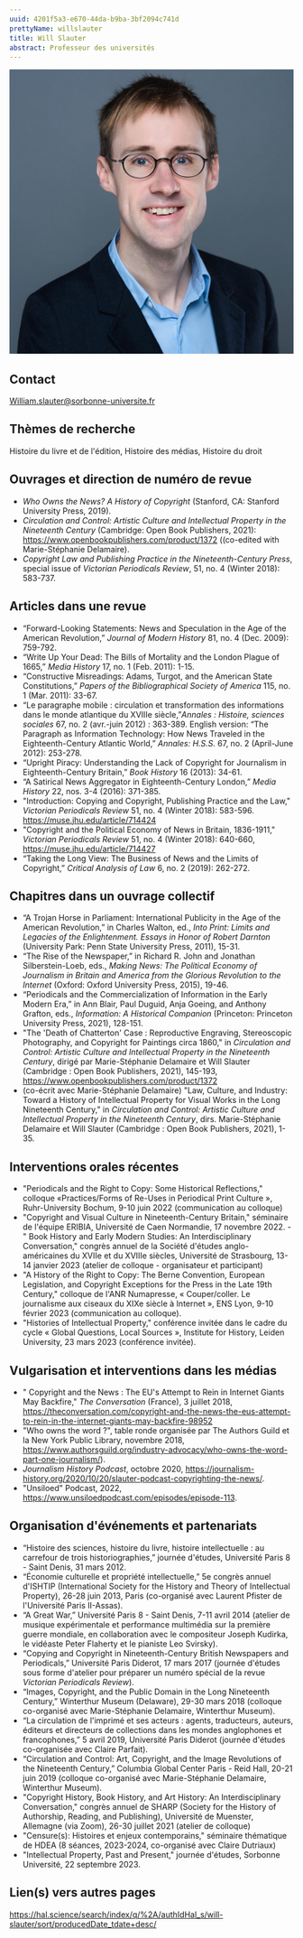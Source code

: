 ```yaml
---
uuid: 4201f5a3-e670-44da-b9ba-3bf2094c741d
prettyName: willslauter
title: Will Slauter
abstract: Professeur des universités
---
```


![small](2_slauter_photo.jpg)


## Contact

 William.slauter@sorbonne-universite.fr

## Thèmes de recherche

 Histoire du livre et de l'édition, Histoire des médias, Histoire du droit

## Ouvrages et direction de numéro de revue

 - *Who Owns the News? A History of Copyright* (Stanford, CA: Stanford University Press, 2019). 
- *Circulation and Control: Artistic Culture and Intellectual Property in the Nineteenth Century* (Cambridge: Open Book Publishers, 2021): https://www.openbookpublishers.com/product/1372 ((co-edited with Marie-Stéphanie Delamaire).
- *Copyright Law and Publishing Practice in the Nineteenth-Century Press*, special issue of *Victorian Periodicals Review*, 51, no. 4 (Winter 2018): 583-737.

## Articles dans une revue

 - “Forward-Looking Statements: News and Speculation in the Age of the American Revolution,” *Journal of Modern History* 81, no. 4 (Dec. 2009): 759-792.
- “Write Up Your Dead: The Bills of Mortality and the London Plague of 1665,” *Media History* 17, no. 1 (Feb. 2011): 1-15.
- “Constructive Misreadings: Adams, Turgot, and the American State Constitutions,” *Papers of the Bibliographical Society of America* 115, no. 1 (Mar. 2011): 33-67.
- “Le paragraphe mobile : circulation et transformation des informations dans le monde atlantique du XVIIIe siècle,”*Annales : Histoire, sciences sociales* 67, no. 2 (avr.-juin 2012) : 363-389. English version: “The Paragraph as Information Technology: How News Traveled in the Eighteenth-Century Atlantic World,” *Annales: H.S.S.* 67, no. 2 (April-June 2012): 253-278. 
- “Upright Piracy: Understanding the Lack of Copyright for Journalism in Eighteenth-Century Britain,” *Book History* 16 (2013): 34-61.
- “A Satirical News Aggregator in Eighteenth-Century London,” *Media History* 22, nos. 3-4 (2016): 371-385.
- "Introduction: Copying and Copyright, Publishing Practice and the Law," *Victorian Periodicals Review* 51, no. 4 (Winter 2018): 583-596. https://muse.jhu.edu/article/714424
- "Copyright and the Political Economy of News in Britain, 1836-1911," *Victorian Periodicals Review* 51, no. 4 (Winter 2018): 640-660, https://muse.jhu.edu/article/714427 
- “Taking the Long View: The Business of News and the Limits of Copyright,” *Critical Analysis of Law* 6, no. 2 (2019): 262-272.

## Chapitres dans un ouvrage collectif

 - “A Trojan Horse in Parliament: International Publicity in the Age of the American Revolution,” in Charles Walton, ed., *Into Print: Limits and Legacies of the Enlightenment. Essays in Honor of Robert Darnton* (University Park: Penn State University Press, 2011), 15-31.
- “The Rise of the Newspaper,” in Richard R. John and Jonathan Silberstein-Loeb, eds., *Making News: The Political Economy of Journalism in Britain and America from the Glorious Revolution to the Internet* (Oxford: Oxford University Press, 2015), 19-46.
- “Periodicals and the Commercialization of Information in the Early Modern Era,” in Ann Blair, Paul Duguid, Anja Goeing, and Anthony Grafton, eds., *Information: A Historical Companion* (Princeton: Princeton University Press, 2021), 128-151.
- "The 'Death of Chatterton' Case : Reproductive Engraving, Stereoscopic Photography, and Copyright for Paintings circa 1860," in *Circulation and Control: Artistic Culture and Intellectual Property in the Nineteenth Century*, dirigé par Marie-Stéphanie Delamaire et Will Slauter (Cambridge : Open Book Publishers, 2021), 145-193, https://www.openbookpublishers.com/product/1372
-  (co-écrit avec Marie-Stéphanie Delamaire)  "Law, Culture, and Industry: Toward a History of Intellectual Property for Visual Works in the Long Nineteenth Century," in *Circulation and Control: Artistic Culture and Intellectual Property in the Nineteenth Century*, dirs. Marie-Stéphanie Delamaire et Will Slauter (Cambridge : Open Book Publishers, 2021), 1-35.

## Interventions orales récentes

 - "Periodicals and the Right to Copy: Some Historical Reflections," colloque «Practices/Forms of Re-Uses in Periodical Print Culture », Ruhr-University Bochum, 9-10 juin 2022 (communication au colloque)
- "Copyright and Visual Culture in Nineteenth-Century Britain," séminaire de l'équipe ERIBIA, Université de Caen Normandie, 17 novembre 2022.
-" Book History and Early Modern Studies: An Interdisciplinary Conversation," congrès annuel de la Société d'études anglo-américaines du XVIIe et du XVIIIe siècles, Université de Strasbourg, 13-14 janvier 2023 (atelier de colloque - organisateur et participant)
- "A History of the Right to Copy: The Berne Convention, European Legislation, and Copyright Exceptions for the Press in the Late 19th Century," colloque de l'ANR Numapresse,  « Couper/coller. Le journalisme aux ciseaux du XIXe siècle à Internet », ENS Lyon, 9-10 février 2023 (communication au colloque).
- "Histories of Intellectual Property," conférence invitée dans le cadre du cycle «  Global Questions, Local Sources », Institute for History, Leiden University, 23 mars 2023 (conférence invitée).

## Vulgarisation et interventions dans les médias

 - " Copyright and the News : The EU's Attempt to Rein in Internet Giants May Backfire," *The Conversation* (France), 3 juillet 2018, https://theconversation.com/copyright-and-the-news-the-eus-attempt-to-rein-in-the-internet-giants-may-backfire-98952
- "Who owns the word ?", table ronde organisée par The Authors Guild et la New York Public Library, novembre 2018, https://www.authorsguild.org/industry-advocacy/who-owns-the-word-part-one-journalism/). 
- *Journalism History Podcast*, octobre 2020, https://journalism-history.org/2020/10/20/slauter-podcast-copyrighting-the-news/.
- "Unsiloed" Podcast, 2022, https://www.unsiloedpodcast.com/episodes/episode-113.

## Organisation d'événements et partenariats

 - “Histoire des sciences, histoire du livre, histoire intellectuelle : au carrefour de trois historiographies,” journée d'études, Université Paris 8 - Saint Denis, 31 mars 2012.
- “Économie culturelle et propriété intellectuelle,” 5e congrès annuel d'ISHTIP (International Society for the History and Theory of Intellectual Property), 26-28 juin 2013, Paris (co-organisé avec Laurent Pfister de l'Université Paris II-Assas). 
- “A Great War,” Université Paris 8 - Saint Denis, 7-11 avril 2014 (atelier de musique expérimentale et performance multimédia sur la première guerre mondiale, en collaboration avec le compositeur Joseph Kudirka, le vidéaste Peter Flaherty et le pianiste Leo Svirsky). 
- “Copying and Copyright in Nineteenth-Century British Newspapers and Periodicals,” Université Paris Diderot, 17 mars 2017 (journée d'études sous forme d'atelier pour préparer un numéro spécial de la revue *Victorian Periodicals Review*).
- “Images, Copyright, and the Public Domain in the Long Nineteenth Century,” Winterthur Museum (Delaware), 29-30 mars 2018 (colloque co-organisé avec Marie-Stéphanie Delamaire, Winterthur Museum). 
- “La circulation de l'imprimé et ses acteurs : agents, traducteurs, auteurs, éditeurs et directeurs de collections dans les mondes anglophones et francophones,” 5 avril 2019, Université Paris Diderot (journée d'études co-organisée avec Claire Parfait). 
- “Circulation and Control: Art, Copyright, and the Image Revolutions of the Nineteenth Century,” Columbia Global Center Paris - Reid Hall, 20-21 juin 2019 (colloque co-organisé avec Marie-Stéphanie Delamaire, Winterthur Museum). 
- "Copyright History, Book History, and Art History: An Interdisciplinary Conversation," congrès annuel de SHARP (Society for the History of Authorship, Reading, and Publishing), Université de Muenster, Allemagne (via Zoom), 26-30 juillet 2021 (atelier de colloque) 
- "Censure(s): Histoires et enjeux contemporains," séminaire thématique de HDEA (8 séances, 2023-2024, co-organisé avec Claire Dutriaux)
- "Intellectual Property, Past and Present," journée d'études, Sorbonne Université, 22 septembre 2023.

## Lien(s) vers autres pages

 https://hal.science/search/index/q/%2A/authIdHal_s/will-slauter/sort/producedDate_tdate+desc/

